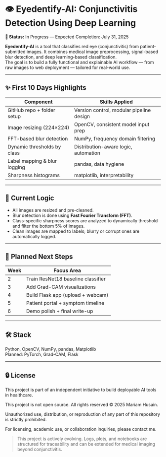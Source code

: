 # 👁️ Eyedentify-AI: Conjunctivitis Detection Using Deep Learning  
**🚧 Status:** In Progress — Expected Completion: July 31, 2025

**Eyedentify-AI** is a tool that classifies red eye (conjunctivitis) from patient-submitted images. It combines medical image preprocessing, signal-based blur detection, and deep learning-based classification.  
The goal is to build a fully functional and explainable AI workflow — from raw images to web deployment — tailored for real-world use.

---

## ✨ First 10 Days Highlights  

| Component                        | Skills Applied                      |
|----------------------------------|--------------------------------------|
| GitHub repo + folder setup       | Version control, modular pipeline design     |
| Image resizing (224×224)         | OpenCV, consistent model input prep  |
| FFT-based blur detection         | NumPy, frequency domain filtering    |
| Dynamic thresholds by class      | Distribution-aware logic, automation |
| Label mapping & blur logging     | pandas, data hygiene                 |
| Sharpness histograms             | matplotlib, interpretability         |

---

## 🧠 Current Logic

- All images are resized and pre-cleaned.
- Blur detection is done using **Fast Fourier Transform (FFT)**.
- Class-specific sharpness scores are analyzed to dynamically threshold and filter the bottom 5% of images.
- Clean images are mapped to labels; blurry or corrupt ones are automatically logged.

---

## 🔭 Planned Next Steps

| Week | Focus Area                            |
|------|----------------------------------------|
| 2    | Train ResNet18 baseline classifier     |
| 3    | Add Grad-CAM visualizations            |
| 4    | Build Flask app (upload + webcam)      |
| 5    | Patient portal + symptom timeline      |
| 6    | Demo polish + final write-up           |

---

## 🛠️ Stack

Python, OpenCV, NumPy, pandas, Matplotlib  
Planned: PyTorch, Grad-CAM, Flask

---

## 🔒 License
This project is part of an independent initiative to build deployable AI tools in healthcare.

This project is not open source. All rights reserved © 2025 Mariam Husain.

Unauthorized use, distribution, or reproduction of any part of this repository is strictly prohibited.

For licensing, academic use, or collaboration inquiries, please contact me.


> This project is actively evolving. Logs, plots, and notebooks are structured for traceability and can be extended for medical imaging beyond conjunctivitis.
